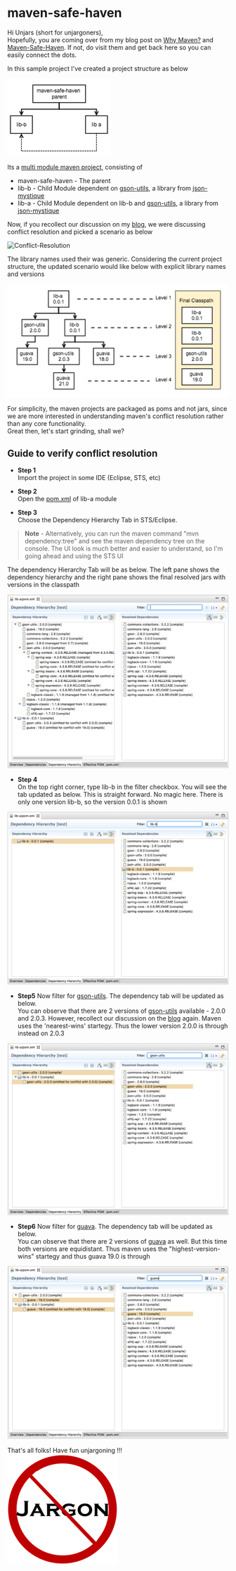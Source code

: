 # maven-safe-haven

Hi Unjars (short for unjargoners),<br>
Hopefully, you are coming over from my blog post on [Why Maven?](http://blog.balajeetm.com/blog/2017/02/14/why-maven/) and [Maven-Safe-Haven](http://blog.balajeetm.com/blog/2017/02/17/maven-safe-haven/). If not, do visit them and get back here so you can easily connect the dots.

In this sample project I've created a project structure as below

![projectStructure](/assets/projectStructure.png)

Its a [multi module maven project](https://maven.apache.org/guides/mini/guide-multiple-modules.html), consisting of
* maven-safe-haven - The parent
* lib-b - Child Module dependent on [gson-utils](http://search.maven.org/#search%7Cgav%7C1%7Cg%3A%22com.balajeetm.mystique%22%20AND%20a%3A%22gson-utils%22), a library from [json-mystique](http://github.balajeetm.com/json-mystique)
* lib-a - Child Module dependent on lib-b and [gson-utils](http://search.maven.org/#search%7Cgav%7C1%7Cg%3A%22com.balajeetm.mystique%22%20AND%20a%3A%22gson-utils%22), a library from [json-mystique](http://github.balajeetm.com/json-mystique)

Now, if you recollect our discussion on my [blog](http://blog.balajeetm.com/blog/2017/02/17/maven-safe-haven/), we were discussing conflict resolution and picked a scenario as below

![Conflict-Resolution](http://blog.balajeetm.com/assets/2017-02-17/ConflictResolution.png)

The library names used their was generic. Considering the current project structure, the updated scenario would like below with explicit library names and versions

![ConflictResolution](/assets/conflictResolution.png)

For simplicity, the maven projects are packaged as poms and not jars, since we are more interested in understanding maven's conflict resolution rather than any core functionality.<br>
Great then, let's start grinding, shall we?

## Guide to verify conflict resolution

* **Step 1**<br>
Import the project in some IDE (Eclipse, STS, etc)

* **Step 2**<br>
Open the [pom.xml](https://github.com/balajeetm/maven-safe-haven/blob/master/lib-a/pom.xml) of lib-a module

* **Step 3**<br>
Choose the Dependency Hierarchy Tab in STS/Eclipse.<br>
>**Note** - Alternatively, you can run the maven command "mvn dependency:tree" and see the maven dependency tree on the console. The UI look is much better and easier to understand, so I'm going ahead and using the STS UI

The dependency Hierarchy Tab will be as below. The left pane shows the dependency hierarchy and the right pane shows the final resolved jars with versions in the classpath

![Dependency Hierarchy Button](/assets/dependencyHierarchy.png)

* **Step 4**<br>
On the top right corner, type lib-b in the filter checkbox. You will see the tab updated as below. This is straight forward. No magic here. There is only one version lib-b, so the version 0.0.1 is shown

![lib-b](/assets/lib-b.png)

* **Step5**
Now filter for [gson-utils](http://search.maven.org/#search%7Cgav%7C1%7Cg%3A%22com.balajeetm.mystique%22%20AND%20a%3A%22gson-utils%22). The dependency tab will be updated as below.<br>
You can observe that there are 2 versions of [gson-utils](http://search.maven.org/#search%7Cgav%7C1%7Cg%3A%22com.balajeetm.mystique%22%20AND%20a%3A%22gson-utils%22) available - 2.0.0 and 2.0.3. However, recollect our discussion on the [blog](http://blog.balajeetm.com/blog/2017/02/17/maven-safe-haven/) again. Maven uses the 'nearest-wins' startegy. Thus the lower version 2.0.0 is through instead on 2.0.3

![gson-utils](/assets/gson-utils.png)

* **Step6**
Now filter for [guava](https://github.com/google/guava).
The dependency tab will be updated as below.<br>
You can observe that there are 2 versions of [guava](https://github.com/google/guava) as well. But this time both versions are equidistant. Thus maven uses the "highest-version-wins" startegy and thus guava 19.0 is through

![guava](/assets/guava.png)

That's all folks! Have fun unjargoning !!!
![Unjargon](/assets/no-jargon.png)
